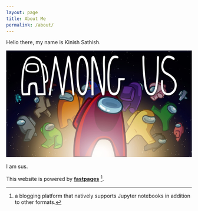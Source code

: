 ```yaml
---
layout: page
title: About Me
permalink: /about/
---
```


Hello there, my name is Kinish Sathish. 

![business nexus](images/mogus.jpg)

I am sus.


This website is powered by **[fastpages](https://github.com/fastai/fastpages)** [^1].



[^1]:a blogging platform that natively supports Jupyter notebooks in addition to other formats.
